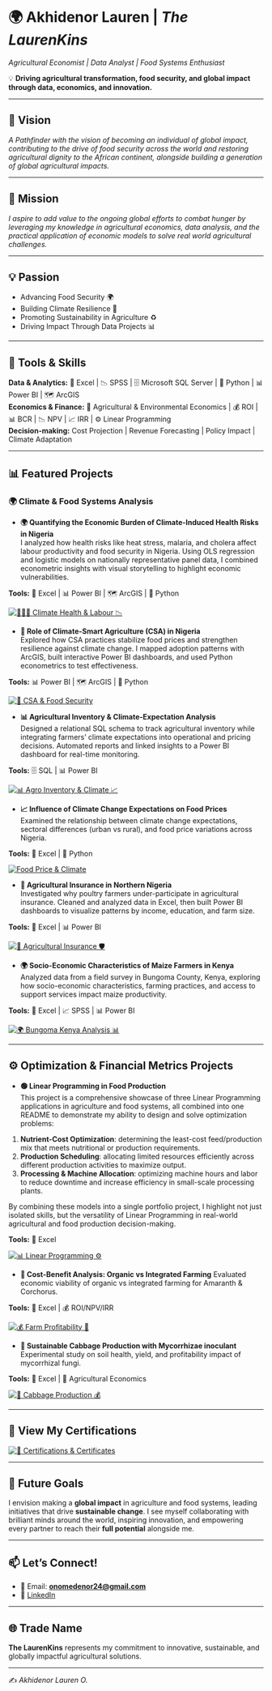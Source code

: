 # 🌍 Akhidenor Lauren | *The LaurenKins*  
*Agricultural Economist | Data Analyst | Food Systems Enthusiast*  

💡 **Driving agricultural transformation, food security, and global impact through data, economics, and innovation.**



---

## 🌟 Vision  
*A Pathfinder with the vision of becoming an individual of global impact, contributing to the drive of food security across the world and restoring agricultural dignity to the African continent, alongside building a generation of global agricultural impacts.*  

---

## 🎯 Mission  
*I aspire to add value to the ongoing global efforts to combat hunger by leveraging my knowledge in agricultural economics, data analysis, and the practical application of economic models to solve real world agricultural challenges.*  

---

## 💡 Passion  
- Advancing Food Security 🌍  
- Building Climate Resilience 🌱  
- Promoting Sustainability in Agriculture ♻️  
- Driving Impact Through Data Projects 📊  


---

## 🧰 Tools & Skills  
**Data & Analytics:** 📑 Excel | 📉 SPSS | 🗄️ Microsoft SQL Server | 🐍 Python | 📊 Power BI | 🗺️ ArcGIS  
**Economics & Finance:** 🌱 Agricultural & Environmental Economics | 💰 ROI | 📊 BCR | 📉 NPV | 📈 IRR | ⚙️ Linear Programming  
**Decision-making:** Cost Projection | Revenue Forecasting | Policy Impact | Climate Adaptation  

---

## 📊 Featured Projects  

### 🌍 Climate & Food Systems Analysis  

- **🌍 Quantifying the Economic Burden of Climate-Induced Health Risks in Nigeria**  
I analyzed how health risks like heat stress, malaria, and cholera affect labour productivity and food security in Nigeria. Using OLS regression and logistic models on nationally representative panel data, I combined econometric insights with visual storytelling to highlight economic vulnerabilities.

**Tools:** 📑 Excel | 📊 Power BI | 🗺️ ArcGIS | 🐍 Python  

[![🧑🏽‍🌾 Climate Health & Labour 📉](https://img.shields.io/badge/GitHub-🧑🏽‍🌾_Climate_Health_&_Labour_📉-F5F5DC?logo=github&logoColor=white&labelColor=800020)](https://github.com/Lauren-Akhidenor/PROJECT-FILE-CIHR/blob/main/README.md)  


- **🌱 Role of Climate-Smart Agriculture (CSA) in Nigeria**  
Explored how CSA practices stabilize food prices and strengthen resilience against climate change. I mapped adoption patterns with ArcGIS, built interactive Power BI dashboards, and used Python econometrics to test effectiveness.  

**Tools:**  📊 Power BI | 🗺️ ArcGIS | 🐍 Python 

[![🌱 CSA & Food Security](https://img.shields.io/badge/GitHub-🌱_CSA_&_Food_Security-F5F5DC?logo=github&logoColor=white&labelColor=800020)](https://github.com/Lauren-Akhidenor/CSA-and-food-security-)  



- **📊 Agricultural Inventory & Climate-Expectation Analysis**  
Designed a relational SQL schema to track agricultural inventory while integrating farmers’ climate expectations into operational and pricing decisions. Automated reports and linked insights to a Power BI dashboard for real-time monitoring.  

**Tools:** 🗄️ SQL | 📊 Power BI  

[![📊 Agro Inventory & Climate 📈](https://img.shields.io/badge/GitHub-📊_Agro_Inventory_&_Climate_📈-F5F5DC?logo=github&logoColor=white&labelColor=800020)](https://github.com/Lauren-Akhidenor/agro-inventory-climate-analysis/blob/main/README.md)  



- **📈 Influence of Climate Change Expectations on Food Prices**  
Examined the relationship between climate change expectations, sectoral differences (urban vs rural), and food price variations across Nigeria.  

**Tools:** 📑 Excel | 🐍 Python  

[![Food Price & Climate](https://img.shields.io/badge/GitHub-Food_Price_&_Climate-F5F5DC?logo=github&logoColor=white&labelColor=800020)](https://github.com/Lauren-Akhidenor/Foodprice_ClimateChange)  



- **🐔 Agricultural Insurance in Northern Nigeria**  
Investigated why poultry farmers under-participate in agricultural insurance. Cleaned and analyzed data in Excel, then built Power BI dashboards to visualize patterns by income, education, and farm size.  

**Tools:** 📑 Excel | 📊 Power BI  

[![🌾 Agricultural Insurance 🛡️](https://img.shields.io/badge/GitHub-🌾_Agricultural_Insurance_🛡️-F5F5DC?logo=github&logoColor=white&labelColor=800020)](https://github.com/Lauren-Akhidenor/Agricultural-Insurance-Northern-State-Nigeria/blob/main/README.md)  



- **🌍 Socio-Economic Characteristics of Maize Farmers in Kenya** 
Analyzed data from a field survey in Bungoma County, Kenya, exploring how socio-economic characteristics, farming practices, and access to support services impact maize productivity.  

**Tools:** 📑 Excel | 📈 SPSS | 📊 Power BI  

[![🌍 Bungoma Kenya Analysis 📊](https://img.shields.io/badge/GitHub-🌍_Bungoma_Kenya_Analysis_📊-F5F5DC?logo=github&logoColor=white&labelColor=800020)](https://github.com/Lauren-Akhidenor/Analysis-for-Bungoma-Kenya./blob/main/Analysis-for-Bungoma-Kenya.README.md)  



---

## ⚙️ Optimization & Financial Metrics Projects  

- **🟢 Linear Programming in Food Production**  
This project is a comprehensive showcase of three Linear Programming applications in agriculture and food systems, all combined into one README to demonstrate my ability to design and solve optimization problems:  

1. **Nutrient-Cost Optimization**: determining the least-cost feed/production mix that meets nutritional or production requirements.  
2. **Production Scheduling**: allocating limited resources efficiently across different production activities to maximize output.  
3. **Processing & Machine Allocation**: optimizing machine hours and labor to reduce downtime and increase efficiency in small-scale processing plants.  

By combining these models into a single portfolio project, I highlight not just isolated skills, but the versatility of Linear Programming in real-world agricultural and food production decision-making.  

**Tools:** 📑 Excel  

[![📊 Linear Programming ⚙️](https://img.shields.io/badge/GitHub-📊_Linear_Programming_⚙️-F5F5DC?logo=github&logoColor=white&labelColor=800020)](https://github.com/Lauren-Akhidenor/LINEAR-PROGRAMMING/blob/main/README.md)  



- **🌱 Cost-Benefit Analysis: Organic vs Integrated Farming** 
Evaluated economic viability of organic vs integrated farming for Amaranth & Corchorus.  

**Tools:** 📑 Excel | 💰 ROI/NPV/IRR  

[![💰 Farm Profitability 🌾](https://img.shields.io/badge/GitHub-💰_Farm_Profitability_🌾-F5F5DC?logo=github&logoColor=white&labelColor=800020)](https://github.com/Lauren-Akhidenor/CBA2/blob/main/README.md)  



- **🥬 Sustainable Cabbage Production with Mycorrhizae inoculant** 
Experimental study on soil health, yield, and profitability impact of mycorrhizal fungi.  

**Tools:** 📑 Excel | 🌱 Agricultural Economics  

[![🥬 Cabbage Production 💰](https://img.shields.io/badge/GitHub-🥬_Cabbage_Production_💰-F5F5DC?logo=github&logoColor=white&labelColor=800020)](https://github.com/Lauren-Akhidenor/Cost-Benefit-Analysis-Cabbage/blob/main/README.md)  

---
## 📜 View My Certifications 

[![📜 Certifications & Certificates](https://img.shields.io/badge/GitHub-📜_Certifications_&_Certificates-F5F5DC?logo=github&logoColor=white&labelColor=800020)](https://github.com/Lauren-Akhidenor/CERTIFICATIONS-AND-CERTIFICATES/blob/main/README.md)

---

## 🚀 Future Goals  
I envision making a **global impact** in agriculture and food systems, leading initiatives that drive **sustainable change**. I see myself collaborating with brilliant minds around the world, inspiring innovation, and empowering every partner to reach their **full potential** alongside me.


---

## 📫 Let’s Connect!  
- 📧 Email: **onomedenor24@gmail.com**  
- 💼 [LinkedIn](https://www.linkedin.com/in/onome-akhidenor-713684271/)



---

## 🌐 Trade Name  
**The LaurenKins** represents my commitment to innovative, sustainable, and globally impactful agricultural solutions.   

---

✍️ *Akhidenor Lauren O.*  
